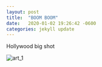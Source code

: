 ```yaml
---
layout: post
title:  "BOOM BOOM"
date:   2020-01-02 19:26:42 -0600
categories: jekyll update
---
```


Hollywood big shot

![art_1](/assets/images/ha.gif)

